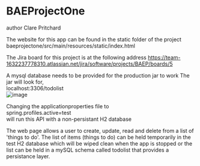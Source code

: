 # BAEProjectOne
author Clare Pritchard

The website for this app can be found in the static folder of the project<br>
baeprojectone/src/main/resources/static/index.html

The Jira board for this project is at the following address
https://team-1632237778310.atlassian.net/jira/software/projects/BAEP/boards/5


A mysql database needs to be provided for the production jar to work
The jar will look for,<br>
localhost:3306/todolist<br>
![image](https://user-images.githubusercontent.com/12085003/165970680-0787b563-5880-47e2-9a07-5f71632d6891.png)



<p>Changing the applicationproperties file to<br>
spring.profiles.active=test<br>
will run this API with a non-persistant H2 database</p>
<p>The web page allows a user to create, update, read and delete from a list of 'things to do'. The list of items (things to do) can be held temporarily in the test H2 database which will be wiped clean when the app is stopped or the list can be held in a mySQL schema called todolist that provides a persistance layer.<br>
  </p>
 <img src= "https://user-images.githubusercontent.com/12085003/165972436-6e4cb5e1-f321-4dd4-8453-d4943677e43d.png", height="300px" alt="missin image>



